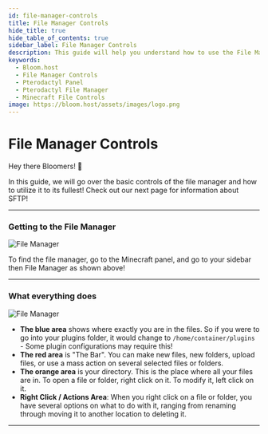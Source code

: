 ```yaml
---
id: file-manager-controls
title: File Manager Controls
hide_title: true
hide_table_of_contents: true
sidebar_label: File Manager Controls
description: This guide will help you understand how to use the File Manager in your browser.
keywords:
  - Bloom.host
  - File Manager Controls
  - Pterodactyl Panel
  - Pterodactyl File Manager
  - Minecraft File Controls
image: https://bloom.host/assets/images/logo.png
---
```

# File Manager Controls

Hey there Bloomers! 👋 

In this guide, we will go over the basic controls of the file manager and how to utilize it to its fullest! Check out our next page for information about SFTP!

---

### Getting to the File Manager


![File Manager](../static/img/file-manager-controls/filemanager1.png)


To find the file manager, go to the Minecraft panel, and go to your sidebar then File Manager as shown above!

---

### What everything does


![File Manager](../static/img/file-manager-controls/filemanager2.png)

- **The blue area** shows where exactly you are in the files. So if you were to go into your plugins folder, it would change to `/home/container/plugins` - Some plugin configurations may require this!
- **The red area** is "The Bar". You can make new files, new folders, upload files, or use a mass action on several selected files or folders. 
- **The orange area** is your directory. This is the place where all your files are in. To open a file or folder, right click on it. To modify it, left click on it.
- **Right Click / Actions Area**: When you right click on a file or folder, you have several options on what to do with it, ranging from renaming through moving it to another location to deleting it. 

---
